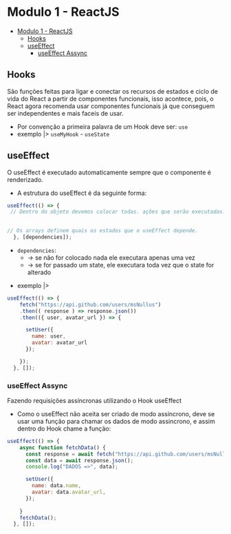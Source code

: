 # Modulo 1 - ReactJS

<!-- TOC -->
* [Modulo 1 - ReactJS](#modulo-1---reactjs)
  * [Hooks](#hooks)
  * [useEffect](#useeffect)
    * [useEffect Assync](#useeffect-assync)
<!-- TOC -->

## Hooks
São funções feitas para ligar e conectar os recursos de estados e ciclo de vida do React a partir de componentes funcionais, isso acontece, pois, o React agora recomenda usar componentes funcionais já que conseguem ser independentes e mais faceis de usar.

-  Por convenção a primeira palavra de um Hook deve ser:
`use`
  - exemplo |> `useMyHook` - `useState`


## useEffect
O useEffect é executado automaticamente sempre que o componente é renderizado.

- A estrutura do useEffect é da seguinte forma:
```jsx
useEffect(() => {
 // Dentro do objeto devemos colocar todas. ações que serão executadas.
    

// Os arrays definem quais os estados que o useEffect depende.
  }, [dependencies]);
```

- `dependencies`:
  + -> se não for colocado nada ele executara apenas uma vez
  + -> se for passado um state, ele executara toda vez que o state for alterado

+ exemplo |>
```js
useEffect(() => {
    fetch("https://api.github.com/users/msNullus")
    .then(( response ) => response.json())
    .then(({ user, avatar_url }) => {

      setUser({
        name: user,
        avatar: avatar_url
      });

    });
  }, []);
```

### useEffect Assync
Fazendo requisições assíncronas utilizando o Hook useEffect

+ Como o useEffect não aceita ser criado de modo assíncrono, deve se usar uma função para chamar os dados de modo assincrono, e assim dentro do Hook chame a função:

```js
useEffect(() => {
    async function fetchData() {
      const response = await fetch("https://api.github.com/users/msNullus");
      const data = await response.json();
      console.log("DADOS =>", data);

      setUser({
        name: data.name,
        avatar: data.avatar_url,
      });
      
    }
    fetchData();
  }, []);
```